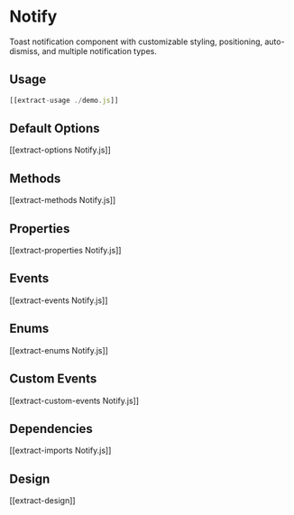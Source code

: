 # Notify

Toast notification component with customizable styling, positioning, auto-dismiss, and multiple notification types.

## Usage

```js
[[extract-usage ./demo.js]]
```

## Default Options

[[extract-options Notify.js]]

## Methods

[[extract-methods Notify.js]]

## Properties

[[extract-properties Notify.js]]

## Events

[[extract-events Notify.js]]

## Enums

[[extract-enums Notify.js]]

## Custom Events

[[extract-custom-events Notify.js]]

## Dependencies

[[extract-imports Notify.js]]

## Design

[[extract-design]]
